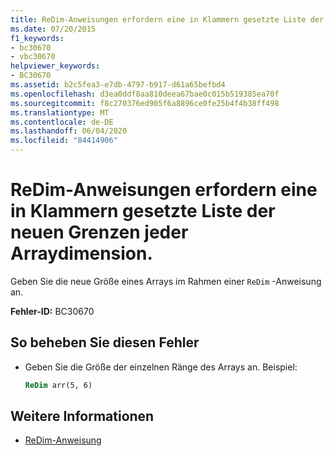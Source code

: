 ```yaml
---
title: ReDim-Anweisungen erfordern eine in Klammern gesetzte Liste der neuen Grenzen jeder Arraydimension.
ms.date: 07/20/2015
f1_keywords:
- bc30670
- vbc30670
helpviewer_keywords:
- BC30670
ms.assetid: b2c5fea3-e7db-4797-b917-d61a65befbd4
ms.openlocfilehash: d3ea0ddf8aa810deea67bae0c015b519385ea70f
ms.sourcegitcommit: f8c270376ed905f6a8896ce0fe25b4f4b38ff498
ms.translationtype: MT
ms.contentlocale: de-DE
ms.lasthandoff: 06/04/2020
ms.locfileid: "84414906"
---
```

# <a name="redim-statements-require-a-parenthesized-list-of-the-new-bounds-of-each-dimension-of-the-array"></a>ReDim-Anweisungen erfordern eine in Klammern gesetzte Liste der neuen Grenzen jeder Arraydimension.
Geben Sie die neue Größe eines Arrays im Rahmen einer `ReDim` -Anweisung an.  
  
 **Fehler-ID:** BC30670  
  
## <a name="to-correct-this-error"></a>So beheben Sie diesen Fehler  
  
- Geben Sie die Größe der einzelnen Ränge des Arrays an. Beispiel:  
  
    ```vb  
    ReDim arr(5, 6)  
    ```  
  
## <a name="see-also"></a>Weitere Informationen

- [ReDim-Anweisung](../language-reference/statements/redim-statement.md)
